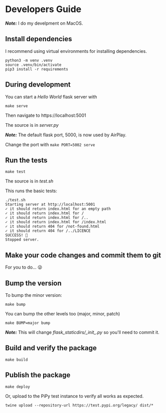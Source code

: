 # Developers Guide

***Note:*** I do my develpment on MacOS.

## Install dependencies

I recommend using virtual environments for installing dependencies.

    python3 -m venv .venv
    source .venv/bin/activate
    pip3 install -r requirements

## During development

You can start a _Hello World_ flask server with

    make serve

Then navigate to https://localhost:5001

The source is in _server.py_

***Note:*** The default flask port, 5000, is now used by AirPlay.

Change the port with `make PORT=5002 serve`

## Run the tests

    make test

The source is in _test.sh_

This runs the basic tests:

```
./test.sh
Starting server at http://localhost:5001
✓ it should return index.html for an empty path
✓ it should return index.html for /
✓ it should return index.html for /..
✓ it should return index.html for /index.html
✓ it should return 404 for /not-found.html
✓ it should return 404 for /../LICENCE
SUCCESS! 🥳
Stopped server.
```

## Make your code changes and commit them to git

For you to do... 😜

## Bump the version

To bump the minor version:

    make bump

You can bump the other levels too (major, minor, patch)

    make BUMP=major bump

***Note:*** This will change _flask\_staticdirs/\_init\_.py_ so you'll need to commit it.

## Build and verify the package

    make build

## Publish the package

    make deploy

Or, upload to the PiPy test instance to verify all works as expected.

    twine upload --repository-url https://test.pypi.org/legacy/ dist/*